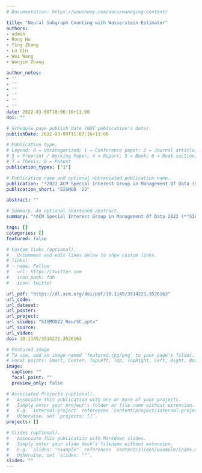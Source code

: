 ```yaml
---
# Documentation: https://wowchemy.com/docs/managing-content/

title: "Neural Subgraph Counting with Wasserstein Estimator"
authors: 
- admin
- Rong Hu
- Ying Zhang
- Lu Qin
- Wei Wang
- Wenjie Zhang

author_notes:
- ''
- ''
- ''
- ''
- ''
- ''
date: 2022-03-08T18:06:16+11:00
doi: ""

# Schedule page publish date (NOT publication's date).
publishDate: 2022-03-09T11:07:16+11:00

# Publication type.
# Legend: 0 = Uncategorized; 1 = Conference paper; 2 = Journal article;
# 3 = Preprint / Working Paper; 4 = Report; 5 = Book; 6 = Book section;
# 7 = Thesis; 8 = Patent
publication_types: ["1"]

# Publication name and optional abbreviated publication name.
publication: "*2022 ACM Special Interest Group in Management Of Data (SIGMOD)*"
publication_short: "SIGMOD '22"

abstract: ""

# Summary. An optional shortened abstract.
summary: "*ACM Special Interest Group in Management Of Data 2022 (**SIGMOD '22**)*"

tags: []
categories: []
featured: false

# Custom links (optional).
#   Uncomment and edit lines below to show custom links.
# links:
# - name: Follow
#   url: https://twitter.com
#   icon_pack: fab
#   icon: twitter

url_pdf: "https://dl.acm.org/doi/pdf/10.1145/3514221.3526163"
url_code:
url_dataset:
url_poster:
url_project:
url_slides: "SIGMOD22_NeurSC.pptx"
url_source:
url_video:
doi: 10.1145/3514221.3526163

# Featured image
# To use, add an image named `featured.jpg/png` to your page's folder. 
# Focal points: Smart, Center, TopLeft, Top, TopRight, Left, Right, BottomLeft, Bottom, BottomRight.
image:
  caption: ""
  focal_point: ""
  preview_only: false

# Associated Projects (optional).
#   Associate this publication with one or more of your projects.
#   Simply enter your project's folder or file name without extension.
#   E.g. `internal-project` references `content/project/internal-project/index.md`.
#   Otherwise, set `projects: []`.
projects: []

# Slides (optional).
#   Associate this publication with Markdown slides.
#   Simply enter your slide deck's filename without extension.
#   E.g. `slides: "example"` references `content/slides/example/index.md`.
#   Otherwise, set `slides: ""`.
slides: ""
---
```

